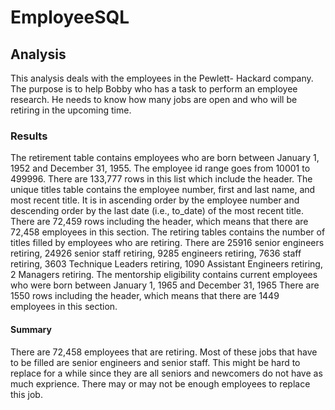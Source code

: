 # EmployeeSQL

## Analysis
This analysis deals with the employees in the Pewlett- Hackard company. The purpose is to help Bobby who has a task to perform an employee research. He needs to know how many jobs are open and who will be retiring in the upcoming time. 

### Results
The retirement table contains employees who are born between January 1, 1952 and December 31, 1955. The employee id range goes from 10001 to 499996. There are 133,777 rows in this list which include the header. The unique titles table contains the employee number, first and last name, and most recent title. It is in ascending order by the employee number and descending order by the last date (i.e., to_date) of the most recent title. There are 72,459 rows including the header, which means that there are 72,458 employees in this section. The retiring tables contains the number of titles filled by employees who are retiring. There are 25916 senior engineers retiring, 24926 senior staff retiring, 9285 engineers retiring, 7636 staff retiring, 3603 Technique Leaders retiring, 1090 Assistant Engineers retiring, 2 Managers retiring. The mentorship eligibility contains current employees who were born between January 1, 1965 and December 31, 1965 There are 1550 rows including the header, which means that there are 1449 employees in this section. 

#### Summary
There are 72,458 employees that are retiring. Most of these jobs that have to be filled are senior engineers and senior staff. This might be hard to replace for a while since they are all seniors and newcomers do not have as much exprience. There may or may not be enough employees to replace this job. 
